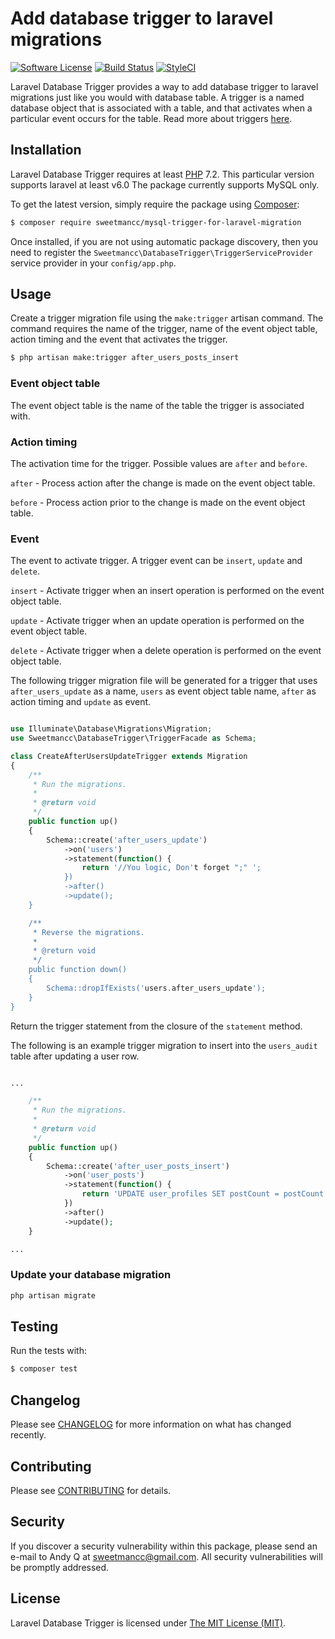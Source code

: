 Add database trigger to laravel migrations
==========================================

[![Software License](https://img.shields.io/badge/license-MIT-brightgreen.svg?style=flat-square)](LICENSE.md)
[![Build Status](https://img.shields.io/travis/NtimYeboah/laravel-database-trigger.svg?style=flat-square)](https://travis-ci.org/NtimYeboah/laravel-database-trigger)
[![StyleCI](https://github.styleci.io/repos/7548986/shield)](https://styleci.io/repos/7548986)

Laravel Database Trigger provides a way to add database trigger to laravel migrations just like you would with database table. 
A trigger is a named database object that is associated with a table, and that activates when a particular event occurs for the table. Read more about triggers [here](https://dev.mysql.com/doc/refman/8.0/en/triggers.html).


## Installation

Laravel Database Trigger requires at least [PHP](https://php.net) 7.2. This particular version supports laravel at least v6.0
The package currently supports MySQL only.

To get the latest version, simply require the package using [Composer](https://getcomposer.org):

```bash
$ composer require sweetmancc/mysql-trigger-for-laravel-migration
```

Once installed, if you are not using automatic package discovery, then you need to register the `Sweetmancc\DatabaseTrigger\TriggerServiceProvider` service provider in your `config/app.php`.


## Usage
Create a trigger migration file using the `make:trigger` artisan command. 
The command requires the name of the trigger, name of the event object table, action timing and the event that activates the trigger.

```bash
$ php artisan make:trigger after_users_posts_insert
```

### Event object table
The event object table is the name of the table the trigger is associated with.

### Action timing
The activation time for the trigger. Possible values are `after` and `before`. 

`after` - Process action after the change is made on the event object table. 

`before` - Process action prior to the change is made on the event object table.

### Event
The event to activate trigger. A trigger event can be `insert`, `update` and `delete`.

`insert` - Activate trigger when an insert operation is performed on the event object table.

`update` - Activate trigger when an update operation is performed on the event object table.

`delete` - Activate trigger when a delete operation is performed on the event object table.


The following trigger migration file will be generated for a trigger that uses `after_users_update` as a name, `users` as event object table name, `after` as action timing and `update` as event.

```php

use Illuminate\Database\Migrations\Migration;
use Sweetmancc\DatabaseTrigger\TriggerFacade as Schema;

class CreateAfterUsersUpdateTrigger extends Migration
{
    /**
     * Run the migrations.
     *
     * @return void
     */
    public function up()
    {
        Schema::create('after_users_update')
            ->on('users')
            ->statement(function() {
                return '//You logic, Don't forget ";" ';
            })
            ->after()
            ->update();
    }

    /**
     * Reverse the migrations.
     *
     * @return void
     */
    public function down()
    {
        Schema::dropIfExists('users.after_users_update');
    }
}

```

Return the trigger statement from the closure of the `statement` method. 

The following is an example trigger migration to insert into the `users_audit` table after updating a user row.

```php

...

    /**
     * Run the migrations.
     *
     * @return void
     */
    public function up()
    {
        Schema::create('after_user_posts_insert')
            ->on('user_posts')
            ->statement(function() {
                return 'UPDATE user_profiles SET postCount = postCount + 1 WHERE id = NEW.user_id;';
            })
            ->after()
            ->update();
    }

...

```

### Update your database migration

```php
php artisan migrate
```

## Testing

Run the tests with:

```php
$ composer test
```

## Changelog

Please see [CHANGELOG](https://github.com/sweetmans/mysql-trigger-for-laravel-migration/blob/master/CHANGELOG.md) for more information on what has changed recently.

## Contributing

Please see [CONTRIBUTING](https://github.com/sweetmans/mysql-trigger-for-laravel-migration/blob/master/CONTRIBUTING.md) for details.


## Security

If you discover a security vulnerability within this package, please send an e-mail to Andy Q at sweetmancc@gmail.com. All security vulnerabilities will be promptly addressed.


## License

Laravel Database Trigger is licensed under [The MIT License (MIT)](LICENSE).